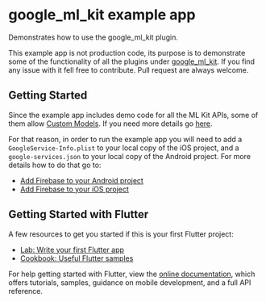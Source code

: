 # google\_ml\_kit example app

Demonstrates how to use the google_ml_kit plugin.

This example app is not production code, its purpose is to demonstrate some of the functionality of all the plugins under [google\_ml\_kit](https://github.com/bharat-biradar/Google-Ml-Kit-plugin/tree/master/packages/google_ml_kit). If you find any issue with it fell free to contribute. Pull request are always welcome.

## Getting Started

Since the example app includes demo code for all the ML Kit APIs, some of them allow [Custom Models](https://developers.google.com/ml-kit/custom-models). If you need more details go [here](https://github.com/bharat-biradar/Google-Ml-Kit-plugin#firebase-dependency-custom-models).

For that reason, in order to run the example app you will need to add a `GoogleService-Info.plist` to your local copy of the iOS project, and a `google-services.json` to your local copy of the Android project. For more details how to do that go to:

- [Add Firebase to your Android project](https://firebase.google.com/docs/android/setup)
- [Add Firebase to your iOS project](https://firebase.google.com/docs/ios/setup)

## Getting Started with Flutter

A few resources to get you started if this is your first Flutter project:

- [Lab: Write your first Flutter app](https://flutter.dev/docs/get-started/codelab)
- [Cookbook: Useful Flutter samples](https://flutter.dev/docs/cookbook)

For help getting started with Flutter, view the
[online documentation](https://flutter.dev/docs), which offers tutorials,
samples, guidance on mobile development, and a full API reference.
